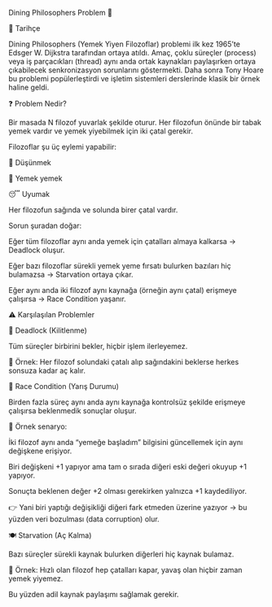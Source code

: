 Dining Philosophers Problem 🍝

📜 Tarihçe

Dining Philosophers (Yemek Yiyen Filozoflar) problemi ilk kez 1965’te Edsger W. Dijkstra tarafından ortaya atıldı.
Amaç, çoklu süreçler (process) veya iş parçacıkları (thread) aynı anda ortak kaynakları paylaşırken ortaya çıkabilecek senkronizasyon sorunlarını göstermekti.
Daha sonra Tony Hoare bu problemi popülerleştirdi ve işletim sistemleri derslerinde klasik bir örnek haline geldi.


❓ Problem Nedir?

Bir masada N filozof yuvarlak şekilde oturur. Her filozofun önünde bir tabak yemek vardır ve yemek yiyebilmek için iki çatal gerekir.

Filozoflar şu üç eylemi yapabilir:

💭 Düşünmek

🍝 Yemek yemek

😴 Uyumak 


Her filozofun sağında ve solunda birer çatal vardır.

Sorun şuradan doğar:

Eğer tüm filozoflar aynı anda yemek için çatalları almaya kalkarsa → Deadlock oluşur.

Eğer bazı filozoflar sürekli yemek yeme fırsatı bulurken bazıları hiç bulamazsa → Starvation ortaya çıkar.

Eğer aynı anda iki filozof aynı kaynağa (örneğin aynı çatal) erişmeye çalışırsa → Race Condition yaşanır.




⚠️ Karşılaşılan Problemler

🛑 Deadlock (Kilitlenme)

Tüm süreçler birbirini bekler, hiçbir işlem ilerleyemez.

📌 Örnek: Her filozof solundaki çatalı alıp sağındakini beklerse herkes sonsuza kadar aç kalır.




🔄 Race Condition (Yarış Durumu)

Birden fazla süreç aynı anda aynı kaynağa kontrolsüz şekilde erişmeye çalışırsa beklenmedik sonuçlar oluşur.

📌 Örnek senaryo:

İki filozof aynı anda “yemeğe başladım” bilgisini güncellemek için aynı değişkene erişiyor.

Biri değişkeni +1 yapıyor ama tam o sırada diğeri eski değeri okuyup +1 yapıyor.

Sonuçta beklenen değer +2 olması gerekirken yalnızca +1 kaydediliyor.

👉 Yani biri yaptığı değişikliği diğeri fark etmeden üzerine yazıyor → bu yüzden veri bozulması (data corruption) olur.



🍽️ Starvation (Aç Kalma)

Bazı süreçler sürekli kaynak bulurken diğerleri hiç kaynak bulamaz.

📌 Örnek: Hızlı olan filozof hep çatalları kapar, yavaş olan hiçbir zaman yemek yiyemez.

Bu yüzden adil kaynak paylaşımı sağlamak gerekir.
